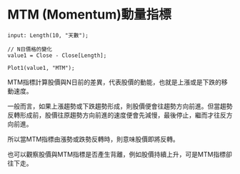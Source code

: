 # MTM (Momentum)動量指標

```xs
input: Length(10, "天數");

// N日價格的變化
value1 = Close - Close[Length];

Plot1(value1, "MTM");
```

MTM指標計算股價與N日前的差異，代表股價的動能，也就是上漲或是下跌的移動速度。

一般而言，如果上漲趨勢或下跌趨勢形成，則股價便會往趨勢方向前進。但當趨勢反轉形成前，股價往原趨勢方向前進的速度便會先減慢，最後停止，繼而才往反方向前進。

所以當MTM指標由漲勢或跌勢反轉時，則意味股價即將反轉。

也可以觀察股價與MTM指標是否產生背離，例如股價持續上升，可是MTM指標卻往下走。